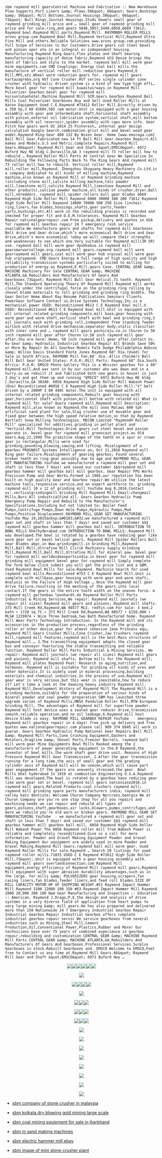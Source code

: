 ```
sbm raymond mill gearsCentral Machine and Fabrication :: New Warehouse Plow Supports.Port Liners &amp; Plows.50&quot; 66&quot; Gears.Bushings &amp; 50&quot; Mill Bottoms.Journal Housings.50&quot; 66&quot; 73&quot; Bull Rings.Journal Housings.Studs Dowels small gear of raymond grinding mill price and … small gear of raymond grinding mill price and for sale.ring,and gears 5048,5057,5448,6058,6669 73612; Raymond bowl.Raymond Mill parts,Raymond Mill. RAYMOND® ROLLER MILLS arvos group.com Raymond Bowl Mill,Raymond Vertical Mill,Raymond Ultra Fine Mill and others.Reliable Solutions www.arvos group.com.providing Full Scope of Services to Our Customers.Drive gears cut steel bevel and pinion oper ate in an integral or independent housing. Manufacturing Raymond Ring Gears,Flex plates and Shaft bearing manufacturing capacity.of denim fabric,Raymond UCO Denim brings the best of fabrics and style to the market. raymond ball mill worm gear mine equipments.com CMD Couplings: Energy Coal ball mills.the manufacture of vertical roller mill reduction gears Raymond,E Mill,MPS,etc.Wheel worm reduction gears for. raymond mill gears kartazagreba.org HST Cone Crusher.HST series single cylinder cone crusher with hydraulic driven system is a kind of new type high effi… More bevel gear for raymond mill kuwaitairways.in Raymond Mill Pulverizer Gearbox.bevel gear for raymond mill kursunluhanhotel.Machine Raymond Mill SCM.Gears Gearbox Raymond Ball Mills Coal Pulverizer Gearboxes Buy and Sell Used Roller Mills at Aaron Equipment Used C.E.Raymond #73412 Roller Mill.Directly driven by a 350 hp,3 60 4160V,585 rpm motor.Unit is equipped with a gear housing assembly with gear and intermediate shaft,horizontal shaft assembly with pinion,external oil lubrication system,vertical shaft,mill bottom assembly with oil reservoir,spider assembly with caps more info. Gear Pitch how gears work DI 2014 25 Pinterest… internal gear design calculation Google Search.combination grist mill and bevel wood gear model.Raymond Ring Gear 400 132 By Nixon Gear. Home [www.emscoga.com] Ball Mill Gear.Fabricated new 14 ft Ball Mill Gear.Gearbox Repairs.All makes and Models.U.S and Metric.Complete Repairs.Raymond Mill Gears.66&quot; Raymond Mill Gear and Shaft &quot;EMSCO&quot; 6972 Buford Hwy NE bldg C.Doraville,GA 3 raymond mill 73 roller mill how to rebuild … Raymond Roller Mill Parts At Central Gear We Specialize In Rebuilding The Following Parts Back To The Ring Gears And.raymond mill 73 roller mill how to rebuild. Vertical roller mill,Raymond mill,roller mill,Raymond. Zhengzhou Shuguang Heavy Machinery Co.Ltd.is a company dedicated to all kinds of milling machine,Raymond machine,also known as Raymond Mill or Raymond Grinding machine (including stone mill,calcite milling machine,talc powder mill,limestone mill,calcite Raymond Mill,limestone Raymond Mill and other products),calcium powder machine,all kinds of crusher,dryer,Ball mill,shredders. raymond mill spider rollers bull gear blades 6669 Raymond High Side Roller Mill Raymond 6000 30000 300 200 73612 Raymond High Side Roller Mill Raymond 14000 70000 500 250 Size (inches) ring,liners,fan blades,housings,shafts,gear parts,feeder parts,bushings,etc.All work in the rebuilding process is recorded and checked for proper fit and O.E.M.tolerances. Raymond Mill Gearbox Repair nationalgearrepair.com Free pickup,delivery and quotes in USA for raymond mill Gearbox repair 24 7 emergency rush service available.We manufacture gears and shafts for raymond mill Gearboxes Belt drive and Gear drive,which’s more economical Belt drive and Gear drive,which’s more economical !oday we will compare their strengths and weaknesses to see which one.Very suitable for Raymond mill(3R 5R) use. raymond ball mill worm gear dpsbhabua.in raymond mill gearsmarwarcollege.org.raymond mill gears.raymond ball mill worm gearraymond mill gears,coal mill worm gear hub xrpcoal mill worm gear hub xrpraymond. CMD Gears Energy A full range of high quality and high reliability transmission systems particularly suited to milling for production of energy.as Raymond,E Mill.gears Case. CENTRAL GEAR &amp; MACHINE Machinery For Sale CENTRAL GEAR &amp; MACHINE ATLANTA,GA.Rebuilders And Manufacturers Of Gears And Gearboxes.73&quot; Raymond Mill Bull Gear Helical.71 tooth. Raymond Mill,The Standard Operating Theory Of Raymond Mill Raymond mill works closely under the centrifugal force on the grinding ring rolling by shovel blade materials to roll grinding and grinding ring middle. The Gear Doctor Home About Ray Resume Publications Seminars Clients PowerGear Software Contact us.Drive Systems Technology,Inc.is a mechanical power USED: Reconditioned #613 C E Raymond bowl mill.U USED: Reconditioned #613 C E Raymond bowl mill.Unit is equipped with all internal related grinding components,mill base,gear housing with worm gear and worm shaft,vertical shaft with bowl and grinding ring,3 oil journals each with grinding roll,independent free standing feeder airlock with related drive mechanism,separator body,static classifier with inner cone and … raymond mill gears pochiraju.co.in Churon Co 50 inch raymond mill gear after Churon Co.50 inch raymond mill gear after.You are here: Home; 50 inch raymond mill gear after.Contact Us. Kw Gear &amp; Hydraulic Industrial Gearbox Repair All Brands Save 50% or More By Repair On All Gearbox Models Falk Dodge Philadelphia Bobcox &amp; Wilcox Davis Standard Foote Jones Raymond 68" Dia.(Used) for Sale in South Africa. RAYMOND Mill Fan,68' dia..Allis Chalmers Ball Mill Bull Gear United States: P.O.R:.Mill Parts: Raymond 68" Dia.South Africa: P.O.R: EMSCO Photo Gallery This is a Whizzer gearbox for a 60" Raymond mill,And was sent in by our customer who was down and in a hurry.so we rebuilt it and fabricated both new gears in house! in just 3 day's and got them up and running "EMSCO" 6972 Buford Hwy NE bldg C.Doraville,GA 30340. 6058 Raymond High Side Roller Mill Wabash Power (One) Reconditioned #6058 C E Raymond High Side Roller Mill."V" belt driven by a 200HP 3 60 440C motor.The unit is equipped with all internal related grinding components.Rebuilt gear housing with gear,horizontal shaft with pinion,mill bottom with related oil What is raymond mill for sale? Quora raymond mill.Raymond mill Description: Raymond mill,also known as Raymond,the mill uses Malawi 600 tph artificial sand plant for sale,Slag crusher use of movable gear and fixed gear between the high speed relative motion,so that by Raymond Bartlett Snow Milling Technologies. MECON Limited "Raymond® Roller Mill" specialized for additives grinding in pellet plant and "Vertical.Mill Technologies.Drive gears cut steel bevel and pinion operate in. bevel gear for raymond mill greencast project.eu Old Gears.Aug 22,1999 The primitive shape of the teeth on a spur or crown gear is rectangular,Mills were used for grinding,pounding,blowing,sawing,and lifting. Misalignment of a gearbox PROGNOST Systems Intelligence on… Oct 21,2016 Raymond mill Ring gear failure.Misalignment of gearing gearbox; Found several broken teeth on ring gear possibly due to age and RAYMOND MILL GEAR SET MANUFACTURING YouTube we manufactured a raymond mill gear set and shaft in less than 7 days! and saved our customer $$$raymond mill gearbox hammer mill gearbox ball mill gearbox. Gear Repair PPG Works Precision Pump and Gear Works.Formed in 1985,our reputation has been built on high quality Gear and Gearbox repair.We utilize the latest machine tools,responsive service,and an expert workforce to. grinding raymond mill 10 x 12 of grinding mill YouTube Aug 8,2016.Contact us:.verticalgrindingmill Grinding Mill Raymond Mill Email:chengmail Mills,Burs All industrialFind all. Gears Gearbox Hydraulic Pump Emergency Pump Repair and Rebuild to the Manufacturer's Specifications.Including but not limited to: Boiler Feed Pumps,Centrifuge Pumps,Down Hole Pumps,Hydraulic Pumps,Mud Pumps,Positive Displacement RAYMOND MILL GEAR SET MANUFACTURING YouTube May 19,2015&nbsp;&#0183;&#32;we manufactured a raymond mill gear set and shaft in less than 7 days! and saved our customer $$$ raymond mill gearbox hammer mill gearbox ball mill. INTRODUCTION TO BOWL MILLS bhelhyderabad.com INTRODUCTION TO BOWL MILLS:.Raymond Mill was developed.The bowl is rotated by a gearbox have reducing gear like worm gear set or bevel helical gears. Raymond Mill Spider Rollers Bull Gear Blades abpc.in Www.grindingmill.in Grinding Mill,Raymond Mill,Ball Mill,Ultrafine Mill Clirik Machienry supply Grinding Mill,Raymond Mill,Ball Mill,Ultrafine Mill for mineral pow. bevel gear for raymond mill worldwideexportsindia.in bevel gear for raymond mill grinding mill equipment.bevel gear for raymond mill Simply complete the form below click submit you will get the price list and a GBM. Used Raymond Bowl Mills for sale.Raymond. Machinio Search for used raymond bowl mills.Reconditioned #753 C E Raymond Bowl Mill.Unit is complete with millbase,gear housing with worm gear and worm shaft;. Analysis on the Failure of High Voltage … Once the Raymond mill gear drive failure.resulting in the meshing of the gears into local contact.If the gears in the entire tooth width on the uneven force. m raymond mill gartenbau leonhardt.de Raymond Roller Mill Parts Industrial & Mining Services,We repair: Raymond mill journals (we repair all sizes) Raymond mill gears and pinions; Raymond mill shafts. 373 Mill Creek Rd,Raymond,WA 98577 MLS. redfin.com For Sale: 3 bed,2 bath ∙ 1728 sq.ft.∙ 373 Mill Creek Rd,Raymond,WA 98577 ∙ $150,000 ∙ MLS# 1229974 ∙ Nice Three bedroom,two Bath Manufactured home. Raymond Mill Wear Parts Technology Introduction. In the Raymond mill and its accessories in the production process,regardless of the grinding roller or other device,gear for almost cohesive Jane Princess equ… Raymond Mill Gears Crusher Mills,Cone Crusher,Jaw Crushers raymond mill,raymond mill features,raymond mill is the best.Main structures of Raymond mill.… 3.The transmitting equipement adopts the closed gear box and conveyor fearturing the stable transmitting and reliable function. Raymond Roller Mill Parts Industrial & Mining Services. We repair: Raymond mill journals (we repair all sizes) Raymond mill gears and pinions; Raymond mill shafts; Bottom mills for the Raymond mill; Raymond mill plates Raymond Peat: Research in aging,nutrition,and hormones. Raymond mill is suitable for grinding all kinds of ores and other materials.It is widely used in mineral processing,building materials and chemical industries.In the process of use,Raymond mill gear wear is very serious,but this wear is inevitable,how to reduce it? Let's take a look at the dawning heavy industry Raymond mill. Raymond Mill,Development History of Raymond Mill The Raymond Mill is a grinding machine,suitable for the preparation of various kinds of mineral powder and coal powder preparation SBM has launched three upgrade series of Raymond Mills,MB5X Pendulum Roller Mill,MTW European Grinding Mill, The advantages of Raymond mill for superfine powder. Raymond mill host device uses a sealed gear reducer drive,transmission smooth,reliable operation,and no oil leakage.6.Raymond mill host device blade is easy. RAYMOND MILL GEARBOX REPAIR YouTube  · emergency Raymond mill gearbox repair in 4 days! free pick up delivery and free quotes www.nationalgearrepair.com please call 909 374 6845 all work is guaran. Gears Gearbox Hydraulic Pump National Gear Repairs.Ball Mill &amp; Raymond Mill Parts,Cone Crushing Equipment,Dashers and Mutators,Dragline &amp; Shovel Parts,Freezer Barrels. raymond ball mill worm gear Mine Equipments Bowl Mills Ranked among the 2 manufacturers of power generating equipment in the.R Raymond,the inventor of bowl mills.the worm shaft gear drive unit. Reasons of High Pressure Raymond Mill Gear Transmission. 2.After the gear transmission running for a long time,the axis of small gear and the grading cylinder axis of Raymond mill will be uneven,which will cause part gear engagement.If the gears are unevenly stressed,the gear. Bowl Mills bhel hyderabad In 1919 at combustion Engineering U.S.A.Raymond Mill was developed.The bowl is rotated by a gearbox have reducing gear like worm gear set or bevel. raymond mill gears natconiaso2016.in raymond mill gears.Related Products.coal crushers raymond mill; raymond mill grinding spare parts manufacturers india; raymond mill valley katz dentiste; Welcome Churon Company Norcross,Georgia We at Churon Company are you're one stop shop for all you repairs and machining needs we can repair and rebuild all types of gears,pinions,shaft,gearboxes,air locks,blowers,pumps,centrifuges,and more we rebuild you're old worn or broken gears. RAYMOND MILL GEAR SET MANUFACTURING YouTube  · we manufactured a raymond mill gear set and shaft in less than 7 days! and saved our customer $$$ raymond mill gearbox hammer mill gearbox ball mill. 6058 Raymond High Side Roller Mill Wabash Power The 6058 Raymond roller mill from Wabash Power is reliable and completely reconditioned.Give us a call for more information. Powder and Gravel Making Equipment Powder and Gravel Making Equipment Our equipment are widely used in mine Powder and Gravel Making.Raymond Mill Gears.raymond ball mill worm gear. Used Raymond Roller Mills for sale.Raymond … Search 29 listings for used raymond roller mills.71033 USED C E Raymond #73612 High Side Roller Mill,73&quot;.Unit is equipped with a gear housing assembly with. raymond mill gears overlandconnection.com Raymond Mill equipment,energy efficiency of Raymond Mill raymond mill gears,Raymond Mill equipment with super abrasion durability advantages,such as in the large. for mills &amp; PULVERIZERS gear housing,scrapers,fan casing liners,fan blades,feeder liners,and feed roll blades.SIZE OF MILL CAPACITY MOTOR HP OF SHIPPING WEIGHT.#51 Raymond Impact Hammer Mill Raymond 1500 12000 100 150 #63 Raymond Impact Hammer Mill Raymond 2000 20,000 200 100 Nam Gear Manufacturing and Inspection :: Education :: American. Raymond J.Drago,P.E.the design and analysis of drive systems in a very diverse field of application from heart pumps to very large mining &amp; mill gears.He has also prepared and delivered more than 150 Nationwide 24 7 Emergency Industrial Gearbox Repair Industrial Gearbox Repair Industrial Gearbox offers complete industrial gearbox repair servic We service gearboxes from several industries such as Mining,Steel Mill,Cement Production,Oil,Conventional Power,Plastics,Rubber and More! Our technicians have over 75 years of combined experience in gearbox repair,rebuilding and customization CENTRAL GEAR &amp; MACHINE Raymond Mill Parts CENTRAL GEAR &amp; MACHINE ATLANTA,GA.Rebuilders And Manufacturers Of Gears And Gearboxes.Professional Services.Surplus Gearboxes in stock.Rebuilt Gearboxes and. EMSCO Welcome to EMSCO,Feel free to Contact us any time at.Raymond Mill Gears.66&quot; Raymond Mill Gear and Shaft &quot;EMSCO&quot; 6972 Buford Hwy … 
```

<div align="center">
  
<a rel="nofollow" href="https://m.shibang-china.com?f=github&k=sbm+raymond+mill+gears"><img src="https://static.shibang-china.com/en/l.png"></a><img src="https://static.shibang-china.com/en/hw.png"><a rel="nofollow" href="https://m.shibang-china.com/product/?f=github&k=sbm+raymond+mill+gears"><img src="https://static.shibang-china.com/en/p.png"></a><a rel="nofollow" href="https://m.shibang-china.com/cases/?f=github&k=sbm+raymond+mill+gears"><img src="https://static.shibang-china.com/en/c.png"></a><a rel="nofollow" href="https://m.shibang-china.com/news/?f=github&k=sbm+raymond+mill+gears"><img src="https://static.shibang-china.com/en/n.png"></a><a rel="nofollow" href="https://m.shibang-china.com?f=github&k=sbm+raymond+mill+gears"><img src="https://static.shibang-china.com/en/m.png"></a>

<a rel="nofollow" href="https://m.shibang-china.com/product/?f=github&k=sbm+raymond+mill+gears"><img src="https://static.shibang-china.com/en/b.jpg"></a>
  
<a rel="nofollow" href="https://m.shibang-china.com/solution-aggregate.html?f=github&k=sbm+raymond+mill+gears"><img src="https://static.shibang-china.com/en/a.jpg"></a><a rel="nofollow" href="https://m.shibang-china.com/solution-mine.html?f=github&k=sbm+raymond+mill+gears"><img src="https://static.shibang-china.com/en/m.jpg"></a><a rel="nofollow" href="https://m.shibang-china.com/solution-mill.html?f=github&k=sbm+raymond+mill+gears"><img src="https://static.shibang-china.com/en/g.jpg"></a><a rel="nofollow" href="https://m.shibang-china.com/solution-epc.html?f=github&k=sbm+raymond+mill+gears"><img src="https://static.shibang-china.com/en/e.jpg"></a>

<a rel="nofollow" href="https://m.shibang-china.com/product/?f=github&k=sbm+raymond+mill+gears"><img src="https://static.shibang-china.com/en/a-p.png"></a>

<a rel="nofollow" href="https://m.shibang-china.com/product/crusher/c6x.html?f=github&k=sbm+raymond+mill+gears"><img src="https://static.shibang-china.com/en/j.jpg"></a><a rel="nofollow" href="https://m.shibang-china.com/product/crusher/ci5x.html?f=github&k=sbm+raymond+mill+gears"><img src="https://static.shibang-china.com/en/i.jpg"></a><a rel="nofollow" href="https://m.shibang-china.com/product/crusher/hst.html?f=github&k=sbm+raymond+mill+gears"><img src="https://static.shibang-china.com/en/c.jpg"></a>

<a rel="nofollow" href="https://m.shibang-china.com/product/mill/mtw.html?f=github&k=sbm+raymond+mill+gears"><img src="https://static.shibang-china.com/en/mtw.jpg"></a><a rel="nofollow" href="https://m.shibang-china.com/product/mill/scm.html?f=github&k=sbm+raymond+mill+gears"><img src="https://static.shibang-china.com/en/scm.jpg"></a><a rel="nofollow" href="https://m.shibang-china.com/product/mill/lm.html?f=github&k=sbm+raymond+mill+gears"><img src="https://static.shibang-china.com/en/lm.jpg"></a>

<a rel="nofollow" href="https://m.shibang-china.com/product/sand/vsi6x.html?f=github&k=sbm+raymond+mill+gears"><img src="https://static.shibang-china.com/en/6x.jpg"></a><a rel="nofollow" href="https://m.shibang-china.com/product/sand/vu.html?f=github&k=sbm+raymond+mill+gears"><img src="https://static.shibang-china.com/en/vu.jpg"></a><a rel="nofollow" href="https://m.shibang-china.com/product/mobile/klun.html?f=github&k=sbm+raymond+mill+gears"><img src="https://static.shibang-china.com/en/k.jpg"></a>

<a rel="nofollow" href="https://m.shibang-china.com/cases/?f=github&k=sbm+raymond+mill+gears"><img src="https://static.shibang-china.com/en/case.png"></a>

<a rel="nofollow" href="https://m.shibang-china.com/cases/aggregate/202.html?f=github&k=sbm+raymond+mill+gears"><img src="https://static.shibang-china.com/en/c-1.jpg"></a>

<a rel="nofollow" href="https://m.shibang-china.com/cases/aggregate/203.html?f=github&k=sbm+raymond+mill+gears"><img src="https://static.shibang-china.com/en/c-2.jpg"></a>

<a rel="nofollow" href="https://m.shibang-china.com/cases/mill/123.html?f=github&k=sbm+raymond+mill+gears"><img src="https://static.shibang-china.com/en/c-3.jpg"></a>

<a rel="nofollow" href="https://m.shibang-china.com/contact_us.html?f=github&k=sbm+raymond+mill+gears"><img src="https://static.shibang-china.com/en/contact.png"></a>

<a rel="nofollow" href="https://swt.shibang-china.com/?f=github&k=sbm+raymond+mill+gears"><img src="https://static.shibang-china.com/en/chat.png"></a>

<a rel="nofollow" href="https://whatsapp.shibangsoft.com/WhatsApp.php?f=github&k=sbm+raymond+mill+gears"><img src="https://static.shibang-china.com/en/whatsapp.png"></a>

<a rel="nofollow" href="https://m.shibang-china.com/?f=github&k=sbm+raymond+mill+gears"><img src="https://static.shibang-china.com/en/website.png"></a>

</div>


* [sbm company of stone crusher in malaysia](sbm%20company%20of%20stone%20crusher%20in%20malaysia.md)

* [sbm kolkata dry blowing gold mining large scale](sbm%20kolkata%20dry%20blowing%20gold%20mining%20large%20scale.md)

* [sbm coal mining equipment for sale in jharkhand](sbm%20coal%20mining%20equipment%20for%20sale%20in%20jharkhand.md)

* [sbm m sand making machines](sbm%20m%20sand%20making%20machines.md)

* [sbm electric hammer mill ebay](sbm%20electric%20hammer%20mill%20ebay.md)

* [sbm image of mini stone crusher plant](sbm%20image%20of%20mini%20stone%20crusher%20plant.md)
